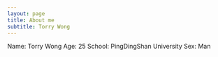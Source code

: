 ```yaml
---
layout: page
title: About me
subtitle: Torry Wong
---
```


Name:   Torry Wong
Age:    25
School: PingDingShan University
Sex:    Man

